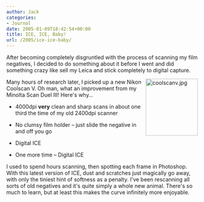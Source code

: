```yaml
---
author: Jack
categories:
- Journal
date: 2005-01-09T18:42:54+00:00
title: ICE, ICE, Baby!
url: /2005/ice-ice-baby/
---
```


After becoming completely disgruntled with the process of scanning my film negatives, I decided to do something about it before I went and did something crazy like sell my Leica and stick completely to digital capture.
  

  
<img src="/images/blog//coolscanv.jpg" border="0" height="150" width="137" alt="coolscanv.jpg" align="right" />
  

  
Many hours of research later, I picked up a new Nikon Coolscan V. Oh man, what an improvement from my Minolta Scan Duel III! Here's why&#8230;

</p> 

  * 4000dpi **very** clean and sharp scans in about one third the time of my old 2400dpi scanner


  * No clumsy film holder &#8211; just slide the negative in and off you go


  * Digital ICE


  * One more time &#8211; Digital ICE
</ul> 

I used to spend hours scanning, then spotting each frame in Photoshop. With this latest version of ICE, dust and scratches just magically go away, with only the tiniest hint of softness as a penalty. I've been rescanning all sorts of old negatives and it's quite simply a whole new animal. There's so much to learn, but at least this makes the curve infinitely more enjoyable.
